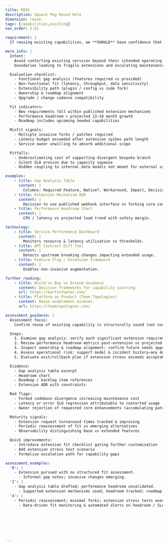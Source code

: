 ```yaml
---
title: RU01
description: Square Peg Round Hole
dimension: reuse
tags: [capabilities,existing]
nav_order: 2.61

requirement: |
  If reusing existing capabilities, we **SHOULD** have confidence that any additional functionality required can be sensibly and cost effectively added to the existing service i.e. we are not bending something out of shape.

more_info: |
  Intent:
    Avoid contorting existing services beyond their intended operating / domain
    boundaries leading to fragile extensions and escalating maintenance burden.

  Evaluation checklist:
    - Functional gap analysis (features required vs provided)
    - Non-functional fit (latency, throughput, data sensitivity)
    - Extensibility path (plugin / config vs code fork)
    - Ownership & roadmap alignment
    - Upgrade / change cadence compatibility

  Fit indicators:
    - New requirements fall within published extension mechanisms
    - Performance headroom > projected 12–18 month growth
    - Roadmap includes upcoming needed capabilities

  Misfit signals:
    - Multiple invasive forks / patches required
    - Latency budget exceeded after extension spikes path length
    - Service owner unwilling to absorb additional scope

  Pitfalls:
    - Underestimating cost of supporting divergent bespoke branch
    - Silent SLA erosion due to capacity squeeze
    - Hidden coupling to internal data models not meant for external use

examples: 
    - title: Gap Analysis Table
      content: |
        Columns: Required Feature, Native?, Workaround, Impact, Decision.
    - title: Extension Mechanism ADR
      content: |
        Decision to use published webhook interface vs forking core code.
    - title: Performance Headroom Chart
      content: |
        CPU / latency vs projected load trend with safety margin.

technology:
    - title: Service Performance Dashboard
      content: |
        Monitors resource & latency utilisation vs thresholds.
    - title: API Contract Diff Tool
      content: |
        Detects upstream breaking changes impacting extended usage.
    - title: Feature Flag / Extension Framework
      content: |
        Enables non-invasive augmentation.

further_reading:
    - title: Build vs Buy vs Extend Guidance
      content: Decision frameworks for capability sourcing.
      url: https://martinfowler.com/
    - title: Platform as Product (Team Topologies)
      content: Reuse enablement mindset.
      url: https://teamtopologies.com/

assessment_guidance: |
  Assessment focus:
    Confirm reuse of existing capability is structurally sound (not over-stretching) with lifecycle viability.

  Steps:
    1. Examine gap analysis: verify each significant extension requirement has a clear supported mechanism (plugin/config API) or justified workaround.
    2. Review performance headroom metrics post-extension vs projected load curve.
    3. Inspect ownership & roadmap alignment: confirm future needs appear on owning team's backlog.
    4. Assess operational risk: support model & incident history—any degradation since extension adoption?
    5. Evaluate exit/rollback plan if extension stress exceeds acceptable limits.

  Evidence:
    - Gap analysis table excerpt
    - Headroom chart
    - Roadmap / backlog item references
    - Extension ADR with constraints

  Red flags:
    - Forked codebase divergence increasing maintenance cost
    - Latency or error SLO regression attributable to contorted usage
    - Owner rejection of requested core enhancements (accumulating patchwork)

  Maturity signals:
    - Extension request turnaround times tracked & improving
    - Periodic reassessment of fit vs emerging alternatives
    - Observability distinguishing base vs extended features

  Quick improvements:
    - Introduce extension fit checklist gating further customisation
    - Add extension stress test scenario
    - Formalise escalation path for capability gaps

assessment_examples:
  '0': |
    - Extension pursued with no structured fit assessment.
      - Informal gap notes; invasive changes emerging.
  '2': |
    - Gap analysis table drafted; performance headroom unvalidated.
      - Supported extension mechanisms used; headroom tracked; roadmap partially aligned.
  '4': |
    - Periodic reassessment; minimal forks; extension stress tests executed.
      - Data-driven fit monitoring & automated alerts on headroom / SLA regression.







---
```

